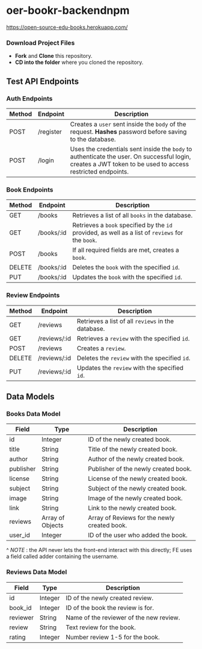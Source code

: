 # oer-bookr-backendnpm

https://open-source-edu-books.herokuapp.com/

### Download Project Files

- **Fork** and **Clone** this repository.
- **CD into the folder** where you cloned the repository.

## Test API Endpoints

### Auth Endpoints

| Method | Endpoint      | Description                                                                                                                                                                                                                                                                                         |
| ------ | ------------- | --------------------------------------------------------------------------------------------------------------------------------------------------------------------------------------------------------------------------------------------------------------------------------------------------- |
| POST   | /register | Creates a `user` sent inside the `body` of the request. **Hashes** password before saving to the database.                                                                                                                                           |
| POST   | /login    | Uses the credentials sent inside the `body` to authenticate the user. On successful login, creates a JWT token to be used to access restricted endpoints. |

### Book Endpoints

| Method | Endpoint      | Description                                                                                                                                                                                                                                                                                         |
| ------ | ------------- | --------------------------------------------------------------------------------------------------------------------------------------------------------------------------------------------------------------------------------------------------------------------------------------------------- |
| GET    | /books    | Retrieves a list of all `books` in the database.                   |
| GET    | /books/:id | Retrieves a `book` specified by the `id` provided, as well as a list of `reviews` for the `book`. |
| POST   | /books    | If all required fields are met, creates a `book`. |
| DELETE | /books/:id | Deletes the `book` with the specified `id`. |
| PUT    | /books/:id | Updates the `book` with the specified `id`.  |

### Review Endpoints

| Method | Endpoint      | Description                                                                                                                                                                                                                                                                                         |
| ------ | ------------- | --------------------------------------------------------------------------------------------------------------------------------------------------------------------------------------------------------------------------------------------------------------------------------------------------- |
| GET    | /reviews   | Retrieves a list of all `reviews` in the database. |
| GET    | /reviews/:id | Retrieves a `review` with the specified `id`. |
| POST   | /reviews   | Creates a `review`. |
| DELETE | /reviews/:id | Deletes the `review` with the specified `id`. |
| PUT    | /reviews/:id | Updates the `review` with the specified `id`. |

## Data Models

### Books Data Model

| Field |    Type   | Description                                                                                                                                                                                                                                                                                         |
| ------ | ------------- | --------------------------------------------------------------------------------------------------------------------------------------------------------------------------------------------------------------------------------------------------------------------------------------------------- |
| id     | Integer | ID of the newly created book. |
| title  | String  | Title of the newly created book. |
| author | String  | Author of the newly created book. |
| publisher | String | Publisher of the newly created book. |
| license | String | License of the newly created book. |
| subject | String | Subject of the newly created book. |
| image | String | Image of the newly created book. |
| link | String | Link to the newly created book. |
| reviews | Array of Objects | Array of Reviews for the newly created book. |
| user_id | Integer | ID of the user who added the book. | 
^ *NOTE* : the API never lets the front-end interact with this directly; FE uses a field called adder containing the username.

### Reviews Data Model

| Field |    Type   | Description                                                                                                                                                                                                                                                                                         |
| ------ | ------------- | --------------------------------------------------------------------------------------------------------------------------------------------------------------------------------------------------------------------------------------------------------------------------------------------------- |
| id    | Integer | ID of the newly created review. |
| book_id | Integer | ID of the book the review is for. |
| reviewer | String | Name of the reviewer of the new review. |
| review | String | Text review for the book. |
| rating | Integer | Number review 1-5 for the book. |
